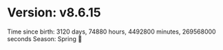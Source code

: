 # Version: v8.6.15
Time since birth: 3120 days, 74880 hours, 4492800 minutes, 269568000 seconds
Season: Spring 🌸
